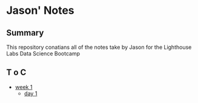 # Jason' Notes

## Summary
This repository conatians all of the notes take by Jason for the Lighthouse Labs Data Science Bootcamp

## T o C


* [week 1](/Week_1)
    * [day 1](/Week_1/Day_1)




